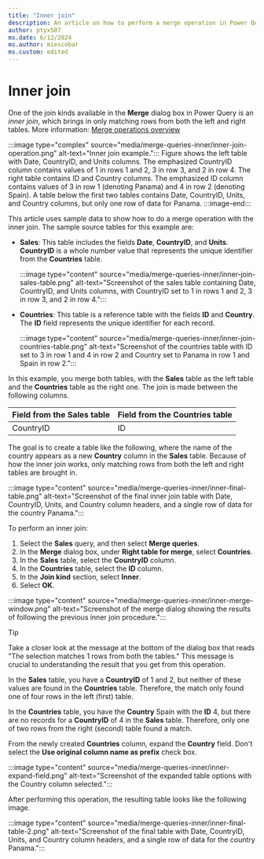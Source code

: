 ```yaml
---
title: "Inner join"
description: An article on how to perform a merge operation in Power Query using the Inner join kind. 
author: ptyx507
ms.date: 6/12/2024
ms.author: miescobar
ms.custom: edited
---
```


# Inner join

One of the join kinds available in the **Merge** dialog box in Power Query is an *inner join*, which brings in only matching rows from both the left and right tables. More information: [Merge operations overview](merge-queries-overview.md)

:::image type="complex" source="media/merge-queries-inner/inner-join-operation.png" alt-text="Inner join example.":::
   Figure shows the left table with Date, CountryID, and Units columns. The emphasized CountryID column contains values of 1 in rows 1 and 2, 3 in row 3, and 2 in row 4. The right table contains ID and Country columns. The emphasized ID column contains values of 3 in row 1 (denoting Panama) and 4 in row 2 (denoting Spain). A table below the first two tables contains Date, CountryID, Units, and Country columns, but only one row of data for Panama.
   :::image-end:::

This article uses sample data to show how to do a merge operation with the inner join. The sample source tables for this example are:

* **Sales**: This table includes the fields **Date**, **CountryID**, and **Units**. **CountryID** is a whole number value that represents the unique identifier from the **Countries** table.

  :::image type="content" source="media/merge-queries-inner/inner-join-sales-table.png" alt-text="Screenshot of the sales table containing Date, CountryID, and Units columns, with CountryID set to 1 in rows 1 and 2, 3 in row 3, and 2 in row 4.":::

* **Countries**: This table is a reference table with the fields **ID** and **Country**. The **ID** field represents the unique identifier for each record.

  :::image type="content" source="media/merge-queries-inner/inner-join-countries-table.png" alt-text="Screenshot of the countries table with ID set to 3 in row 1 and 4 in row 2 and Country set to Panama in row 1 and Spain in row 2.":::

In this example, you merge both tables, with the **Sales** table as the left table and the **Countries** table as the right one. The join is made between the following columns.

|Field from the Sales table| Field from the Countries table|
|-----------|------------------|
|CountryID|ID|

The goal is to create a table like the following, where the name of the country appears as a new **Country** column in the **Sales** table. Because of how the inner join works, only matching rows from both the left and right tables are brought in.

:::image type="content" source="media/merge-queries-inner/inner-final-table.png" alt-text="Screenshot of the final inner join table with Date, CountryID, Units, and Country column headers, and a single row of data for the country Panama.":::

To perform an inner join:

1. Select the **Sales** query, and then select **Merge queries**.
2. In the **Merge** dialog box, under **Right table for merge**, select **Countries**.
3. In the **Sales** table, select the **CountryID** column.
4. In the **Countries** table, select the **ID** column.
5. In the **Join kind** section, select **Inner**.
6. Select **OK**.

:::image type="content" source="media/merge-queries-inner/inner-merge-window.png" alt-text="Screenshot of the merge dialog showing the results of following the previous inner join procedure.":::

> [!TIP]
>Take a closer look at the message at the bottom of the dialog box that reads "The selection matches 1 rows from both the tables." This message is crucial to understanding the result that you get from this operation.

In the **Sales** table, you have a **CountryID** of 1 and 2, but neither of these values are found in the **Countries** table. Therefore, the match only found one of four rows in the left (first) table.

In the **Countries** table, you have the **Country** Spain with the **ID** 4, but there are no records for a **CountryID** of 4 in the **Sales** table. Therefore, only one of two rows from the right (second) table found a match.

From the newly created **Countries** column, expand the **Country** field. Don't select the **Use original column name as prefix** check box.

:::image type="content" source="media/merge-queries-inner/inner-expand-field.png" alt-text="Screenshot of the expanded table options with the Country column selected.":::

After performing this operation, the resulting table looks like the following image.

:::image type="content" source="media/merge-queries-inner/inner-final-table-2.png" alt-text="Screenshot of the final table with Date, CountryID, Units, and Country column headers, and a single row of data for the country Panama.":::
